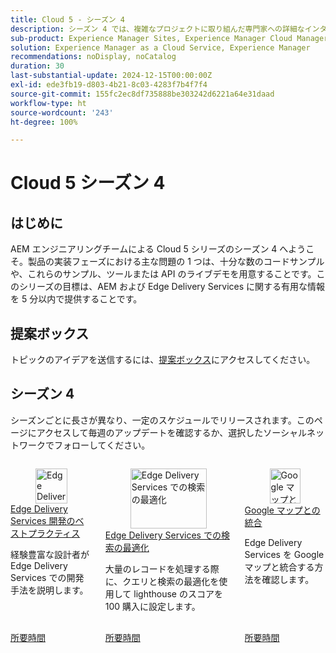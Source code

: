 ```yaml
---
title: Cloud 5 - シーズン 4
description: シーズン 4 では、複雑なプロジェクトに取り組んだ専門家への詳細なインタビューを通じて、AEM Edge Delivery Services について学習します。
sub-product: Experience Manager Sites, Experience Manager Cloud Manager, Experience Manager Assets
solution: Experience Manager as a Cloud Service, Experience Manager
recommendations: noDisplay, noCatalog
duration: 30
last-substantial-update: 2024-12-15T00:00:00Z
exl-id: ede3fb19-d803-4b21-8c03-4283f7b4f7f4
source-git-commit: 155fc2ec8df735888be303242d6221a64e31daad
workflow-type: ht
source-wordcount: '243'
ht-degree: 100%

---
```


# Cloud 5 シーズン 4

## はじめに

AEM エンジニアリングチームによる Cloud 5 シリーズのシーズン 4 へようこそ。製品の実装フェーズにおける主な問題の 1 つは、十分な数のコードサンプルや、これらのサンプル、ツールまたは API のライブデモを用意することです。このシリーズの目標は、AEM および Edge Delivery Services に関する有用な情報を 5 分以内で提供することです。

## 提案ボックス

トピックのアイデアを送信するには、[提案ボックス](https://forms.office.com/r/74P5Xz4UH0)にアクセスしてください。

## シーズン 4

シーズンごとに長さが異なり、一定のスケジュールでリリースされます。このページにアクセスして毎週のアップデートを確認するか、選択したソーシャルネットワークでフォローしてください。

<!-- CARDS 

* ./season-4/cloud5-edge-delivery-services-best-practices.md {title=Development best practices for Edge Delivery Services}
* ./season-4/cloud5-search-optimization.md {title=Search optimization in Edge Delivery Services}
* ./season-4/cloud5-google-maps.md {title=Integrate with Google Maps}

-->
<!-- START CARDS HTML - DO NOT MODIFY BY HAND -->
<div class="columns">
    <div class="column is-half-tablet is-half-desktop is-one-third-widescreen" aria-label="Development best practices for Edge Delivery Services">
        <div class="card" style="height: 100%; display: flex; flex-direction: column; height: 100%;">
            <div class="card-image">
                <figure class="image x-is-16by9">
                    <a href="./season-4/cloud5-edge-delivery-services-best-practices.md" title="Edge Delivery Services 開発のベストプラクティス" target="_blank" rel="referrer">
                        <img class="is-bordered-r-small" src="https://video.tv.adobe.com/v/3441001/?format=jpeg&nocache=1734040055526&captions=jpn" alt="Edge Delivery Services 開発のベストプラクティス"
                             style="width: 100%; aspect-ratio: 16 / 9; object-fit: cover; overflow: hidden; display: block; margin: auto;">
                    </a>
                </figure>
            </div>
            <div class="card-content is-padded-small" style="display: flex; flex-direction: column; flex-grow: 1; justify-content: space-between;">
                <div class="top-card-content">
                    <p class="headline is-size-6 has-text-weight-bold">
                        <a href="./season-4/cloud5-edge-delivery-services-best-practices.md" target="_blank" rel="referrer" title="Edge Delivery Services 開発のベストプラクティス">Edge Delivery Services 開発のベストプラクティス</a>
                    </p>
                    <p class="is-size-6">経験豊富な設計者が Edge Delivery Services での開発手法を説明します。</p>
                </div>
                <a href="./season-4/cloud5-edge-delivery-services-best-practices.md" target="_blank" rel="referrer" class="spectrum-Button spectrum-Button--outline spectrum-Button--primary spectrum-Button--sizeM" style="align-self: flex-start; margin-top: 1rem;">
                    <span class="spectrum-Button-label has-no-wrap has-text-weight-bold">所要時間</span>
                </a>
            </div>
        </div>
    </div>
    <div class="column is-half-tablet is-half-desktop is-one-third-widescreen" aria-label="Search optimization in Edge Delivery Services">
        <div class="card" style="height: 100%; display: flex; flex-direction: column; height: 100%;">
            <div class="card-image">
                <figure class="image x-is-16by9">
                    <a href="./season-4/cloud5-search-optimization.md" title="Edge Delivery Services での検索の最適化" target="_blank" rel="referrer">
                        <img class="is-bordered-r-small" src="https://video.tv.adobe.com/v/3440979/?format=jpeg&nocache=1734040055519&captions=jpn" alt="Edge Delivery Services での検索の最適化"
                             style="width: 100%; aspect-ratio: 16 / 9; object-fit: cover; overflow: hidden; display: block; margin: auto;">
                    </a>
                </figure>
            </div>
            <div class="card-content is-padded-small" style="display: flex; flex-direction: column; flex-grow: 1; justify-content: space-between;">
                <div class="top-card-content">
                    <p class="headline is-size-6 has-text-weight-bold">
                        <a href="./season-4/cloud5-search-optimization.md" target="_blank" rel="referrer" title="Edge Delivery Services での検索の最適化">Edge Delivery Services での検索の最適化</a>
                    </p>
                    <p class="is-size-6">大量のレコードを処理する際に、クエリと検索の最適化を使用して lighthouse のスコアを 100 購入に設定します。</p>
                </div>
                <a href="./season-4/cloud5-search-optimization.md" target="_blank" rel="referrer" class="spectrum-Button spectrum-Button--outline spectrum-Button--primary spectrum-Button--sizeM" style="align-self: flex-start; margin-top: 1rem;">
                    <span class="spectrum-Button-label has-no-wrap has-text-weight-bold">所要時間</span>
                </a>
            </div>
        </div>
    </div>
    <div class="column is-half-tablet is-half-desktop is-one-third-widescreen" aria-label="Integrate with Google Maps">
        <div class="card" style="height: 100%; display: flex; flex-direction: column; height: 100%;">
            <div class="card-image">
                <figure class="image x-is-16by9">
                    <a href="./season-4/cloud5-google-maps.md" title="Google マップとの統合" target="_blank" rel="referrer">
                        <img class="is-bordered-r-small" src="https://video.tv.adobe.com/v/3440990/?format=jpeg&nocache=1734040055523&captions=jpn" alt="Google マップとの統合"
                             style="width: 100%; aspect-ratio: 16 / 9; object-fit: cover; overflow: hidden; display: block; margin: auto;">
                    </a>
                </figure>
            </div>
            <div class="card-content is-padded-small" style="display: flex; flex-direction: column; flex-grow: 1; justify-content: space-between;">
                <div class="top-card-content">
                    <p class="headline is-size-6 has-text-weight-bold">
                        <a href="./season-4/cloud5-google-maps.md" target="_blank" rel="referrer" title="Google マップとの統合">Google マップとの統合</a>
                    </p>
                    <p class="is-size-6">Edge Delivery Services を Google マップと統合する方法を確認します。</p>
                </div>
                <a href="./season-4/cloud5-google-maps.md" target="_blank" rel="referrer" class="spectrum-Button spectrum-Button--outline spectrum-Button--primary spectrum-Button--sizeM" style="align-self: flex-start; margin-top: 1rem;">
                    <span class="spectrum-Button-label has-no-wrap has-text-weight-bold">所要時間</span>
                </a>
            </div>
        </div>
    </div>
</div>
<!-- END CARDS HTML - DO NOT MODIFY BY HAND -->
